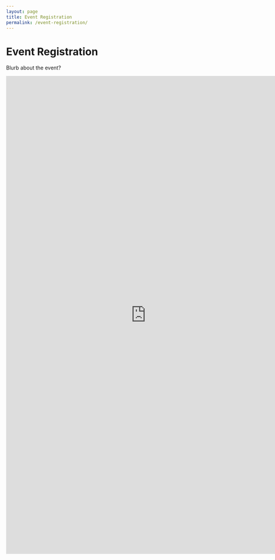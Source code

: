 ```yaml
---
layout: page
title: Event Registration
permalink: /event-registration/
---
```


# Event Registration

Blurb about the event?

<iframe src="https://docs.google.com/forms/d/e/1FAIpQLScAkkrP17_2SgCrRtMn6cpTsCs-Aq4NhbxrUOL5kjy43X8l0A/viewform?embedded=true" width="760" height="1300" frameborder="0" marginheight="0" marginwidth="0">Loading...</iframe>
